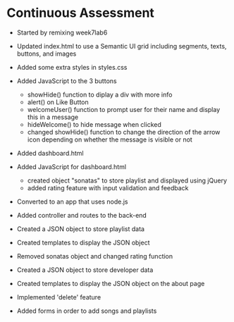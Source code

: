 Continuous Assessment
=================

- Started by remixing week7lab6
- Updated index.html to use a Semantic UI grid including segments, texts, buttons, and 
images
- Added some extra styles in styles.css
- Added JavaScript to the 3 buttons
    - showHide() function to diplay a div with more info
    - alert() on Like Button
    - welcomeUser() function to prompt user for their name and display this in a message
    - hideWelcome() to hide message when clicked
    - changed showHide() function to change the direction of the arrow icon depending on 
    whether the message is visible or not
- Added dashboard.html
- Added JavaScript for dashboard.html
    - created object "sonatas" to store playlist and displayed using jQuery
    - added rating feature with input validation and feedback
    
- Converted to an app that uses node.js
- Added controller and routes to the back-end

- Created a JSON object to store playlist data
- Created templates to display the JSON object
- Removed sonatas object and changed rating function
- Created a JSON object to store developer data
- Created templates to display the JSON object on the about page

- Implemented 'delete' feature
- Added forms in order to add songs and playlists
